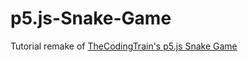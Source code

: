 # p5.js-Snake-Game
Tutorial remake of [TheCodingTrain's p5.js Snake Game](https://www.youtube.com/watch?v=AaGK-fj-BAM)
